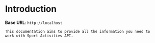 # Introduction



<aside>
    <strong>Base URL</strong>: <code>http://localhost</code>
</aside>

    This documentation aims to provide all the information you need to work with Sport Activities API.


